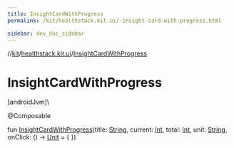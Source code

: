 ```yaml
---
title: InsightCardWithProgress
permalink: /kit/healthstack.kit.ui/-insight-card-with-progress.html

sidebar: dev_doc_sidebar
---
```

//[kit](../../index.html)/[healthstack.kit.ui](index.html)/[InsightCardWithProgress](-insight-card-with-progress.html)



# InsightCardWithProgress



[androidJvm]\




@Composable



fun [InsightCardWithProgress](-insight-card-with-progress.html)(title: [String](https://kotlinlang.org/api/latest/jvm/stdlib/kotlin/-string/index.html), current: [Int](https://kotlinlang.org/api/latest/jvm/stdlib/kotlin/-int/index.html), total: [Int](https://kotlinlang.org/api/latest/jvm/stdlib/kotlin/-int/index.html), unit: [String](https://kotlinlang.org/api/latest/jvm/stdlib/kotlin/-string/index.html), onClick: () -&gt; [Unit](https://kotlinlang.org/api/latest/jvm/stdlib/kotlin/-unit/index.html) = { })




